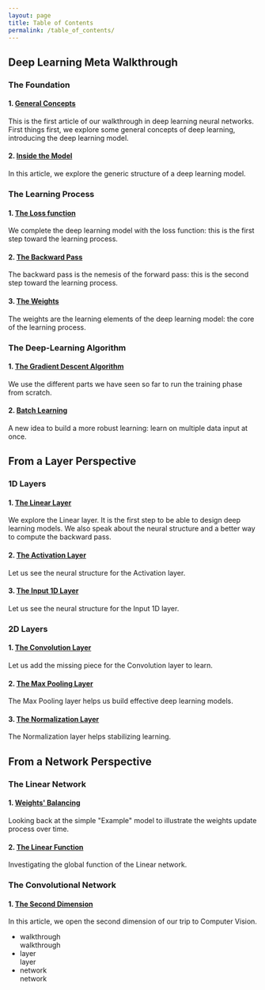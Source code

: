 ```yaml
---
layout: page
title: Table of Contents
permalink: /table_of_contents/
---
```


<div class="post-content myTitles">
<h2 id="deep-learning-meta-walkthrough">Deep Learning Meta Walkthrough</h2>

<h3 id="the-foundation">The Foundation</h3>

<h4 id="1-general-concepts">1. <a href="/walkthrough/general-concepts">General Concepts</a></h4>
<p>This is the first article of our walkthrough in deep learning neural networks.
First things first, we explore some general concepts of deep learning, introducing the deep learning model.</p>

<h4 id="2-inside-the-model">2. <a href="/walkthrough/inside-the-model">Inside the Model</a></h4>
<p>In this article, we explore the generic structure of a deep learning model.</p>

<h3 id="the-learning-process">The Learning Process</h3>

<h4 id="1-the-loss-function">1. <a href="/walkthrough/loss-function">The Loss function</a></h4>
<p>We complete the deep learning model with the loss function: this is the first step toward the learning process.</p>

<h4 id="2-the-backward-pass">2. <a href="/walkthrough/backward-pass">The Backward Pass</a></h4>
<p>The backward pass is the nemesis of the forward pass: this is the second step toward the learning process.</p>

<h4 id="3-the-weights">3. <a href="/walkthrough/weights">The Weights</a></h4>
<p>The weights are the learning elements of the deep learning model: the core of the learning process.</p>

<h3 id="the-deep-learning-algorithm">The Deep-Learning Algorithm</h3>

<h4 id="1-the-gradient-descent-algorithm">1. <a href="/walkthrough/gradient-descent">The Gradient Descent Algorithm</a></h4>
<p>We use the different parts we have seen so far to run the training phase from scratch.</p>

<h4 id="2-batch-learning">2. <a href="/walkthrough/batch-learning">Batch Learning</a></h4>
<p>A new idea to build a more robust learning: learn on multiple data input at once.</p>
</div>


<div class="post-content myTitles">
<h2 id="from-a-layer-perspective">From a Layer Perspective</h2>

<h3 id="the-linear-layer">1D Layers</h3>

<h4 id="1-the-linear-layer">1. <a href="/layer/linear">The Linear Layer</a></h4>
<p>We explore the Linear layer. It is the first step to be able to design deep learning models. 
We also speak about the neural structure and a better way to compute the backward pass.</p>

<h4 id="2-the-activation-layer">2. <a href="/layer/activation">The Activation Layer</a></h4>
<p>Let us see the neural structure for the Activation layer.</p>

<h4 id="3-the-input-layer">3. <a href="/layer/input">The Input 1D Layer</a></h4>
<p>Let us see the neural structure for the Input 1D layer.</p>

<h3 id="the-convolution-layer">2D Layers</h3>

<h4 id="1-the-convolution-layer">1. <a href="/layer/convolution">The Convolution Layer</a></h4>
<p>Let us add the missing piece for the Convolution layer to learn.</p>

<h4 id="2-the-max-pooling-layer">2. <a href="/layer/max-pooling">The Max Pooling Layer</a></h4>
<p>The Max Pooling layer helps us build effective deep learning models.</p>

<h4 id="3-the-normalization-layer">3. <a href="/layer/normalization">The Normalization Layer</a></h4>
<p>The Normalization layer helps stabilizing learning.</p>
</div>


<div class="post-content myTitles">
<h2 id="from-a-layer-perspective">From a Network Perspective</h2>

<h3 id="linear-network">The Linear Network</h3>

<h4 id="1-linear-network">1. <a href="/network/weights-balancing">Weights' Balancing</a></h4>
<p>Looking back at the simple "Example" model to illustrate the weights update process over time.</p>

<h4 id="2-linear-function">2. <a href="/network/linear-function">The Linear Function</a></h4>
<p>Investigating the global function of the Linear network.</p>

<h3 id="convolutional-network">The Convolutional Network</h3>

<h4 id="second-dimension">1. <a href="/network/second-dimension">The Second Dimension</a></h4>
<p>In this article, we open the second dimension of our trip to Computer Vision.</p>

</div>


<div class="pager">
<ul class="pagination">
  <li><div class="dot"><div class="current-page">walkthrough</div><a class="next-page" onclick="currentTitle(1)">walkthrough</a></div></li>
  <li><div class="dot"><div class="current-page">layer</div><a class="next-page" onclick="currentTitle(2)">layer</a></div></li>
  <li><div class="dot"><div class="current-page">network</div><a class="next-page" onclick="currentTitle(3)">network</a></div></li>
</ul>
</div>

<script>
var titleIndex = 1;
showTitles(titleIndex);

function currentTitle(n) {
  showTitles(titleIndex = n);
}

function showTitles(n) {
  var i;
  var titles = document.getElementsByClassName("myTitles");
  var dots = document.getElementsByClassName("dot");
  if (n > titles.length) {titleIndex = 1}    
  if (n < 1) {titleIndex = titles.length}
  for (i = 0; i < titles.length; i++) {
      titles[i].style.display = "none";  
  }
  for (i = 0; i < dots.length; i++) {
      dots[i].childNodes[0].style.display = "none";
      dots[i].childNodes[1].style.display = "block";
  }
  titles[titleIndex-1].style.display = "block";  
  dots[titleIndex-1].childNodes[0].style.display = "block";
  dots[titleIndex-1].childNodes[1].style.display = "none";
}
</script>
